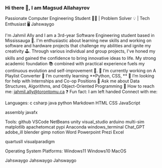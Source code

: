 ### Hi there 👋, I am Magsud Allahayrov

Passionate Computer Engineering Student 👨‍💻 | Problem Solver 💡 | Tech Enthusiast 🖥️
Jahswaygo

I'm Jahmil Ally and I am a 3rd-year Software Engineering student based in Mississauga 🏫. I'm enthusiastic about learning new skills and working on software and hardware projects that challenge my abilities and ignite my creativity 🕹️. Through various individual and group projects, I've honed my skills and gained the confidence to bring innovative ideas to life. My strong academic foundation 📚 combined with practical experience fuels my continuous evolution and self-improvement 🦾.
🔭 I’m currently working on A Playlist Converter
🌱 I’m currently learning **Python, CSS, **
🤝 I’m looking for help with Internships and Co-op Positions
💬 Ask me about Data Structures, Algorithms, and Object-Oriented Programming
📨 How to reach me: jahmil.ally@torontomu.ca
❓ Fun fact: I am left handed
Connect with me:
    

Languages:
c csharp java python Markdown HTML CSS JavaScript

assembly javafx

Tools:
github VSCode NetBeans unity visual_studio arduino multi-sim matplotlib apachetomcat pypi Anaconda windows_terminal Chat_GPT adobe_ill blender gimp notion Word Powerpoint Prezi Excel

quartusII visualparadigm

Operating System Platforms:
Windows11 Windows10 MacOS

Jahswaygo
Jahswaygo
Jahswaygo


